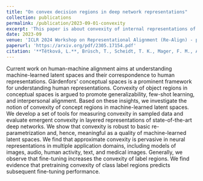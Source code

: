 ```yaml
---
title: "On convex decision regions in deep network representations"
collection: publications
permalink: /publication/2023-09-01-convexity
excerpt: 'This paper is about convexity of internal representations of deep neural networks.'
date: 2023-09
venue: 'ICLR 2024 Workshop on Representational Alignment (Re-Align) - poster'
paperurl: 'https://arxiv.org/pdf/2305.17154.pdf'
citation: '**Tětková, L.**, Brüsch, T., Scheidt, T. K., Mager, F. M., Aagaard, R. Ø., Foldager, J., ... & Hansen, L. K. (2023). On convex conceptual regions in deep network representations. arXiv preprint arXiv:2305.17154.'
---
```


Current work on human-machine alignment aims at understanding machine-learned latent spaces and their correspondence to human representations. Gärdenfors' conceptual spaces is a prominent framework for understanding human representations. Convexity of object regions in conceptual spaces is argued to promote generalizability, few-shot learning, and interpersonal alignment. Based on these insights, we investigate the notion of convexity of concept regions in machine-learned latent spaces. We develop a set of tools for measuring convexity in sampled data and evaluate emergent convexity in layered representations of state-of-the-art deep networks. We show that convexity is robust to basic re-parametrization and, hence, meaningful as a quality of machine-learned latent spaces. We find that approximate convexity is pervasive in neural representations in multiple application domains, including models of images, audio, human activity, text, and medical images. Generally, we observe that fine-tuning increases the convexity of label regions. We find evidence that pretraining convexity of class label regions predicts subsequent fine-tuning performance.
